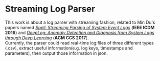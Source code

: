# Streaming Log Parser
This work is about a log parser with streaming fashion, related to Min Du's papers named <a href="http://www.cs.utah.edu/~mind/papers/spell.pdf">*Spell: Streaming Parsing of System Event Logs*</a> (**IEEE ICDM 2016**) and <a href="http://www.cs.utah.edu/~mind/papers/deepLog.pdf">*DeepLog: Anomaly Detection and Diagnosis from System Logs through Deep Learning*</a> (**ACM CCS 2017**).  
Currently, the parser could read real-time log files of three different types (.csv), extract useful information(e.g. log keys, timestamps and parameters), then output those information in json.
